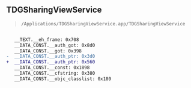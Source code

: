 ## TDGSharingViewService

> `/Applications/TDGSharingViewService.app/TDGSharingViewService`

```diff

   __TEXT.__eh_frame: 0x708
   __DATA_CONST.__auth_got: 0x8d0
   __DATA_CONST.__got: 0x398
-  __DATA_CONST.__auth_ptr: 0x3d0
+  __DATA_CONST.__auth_ptr: 0x560
   __DATA_CONST.__const: 0x1898
   __DATA_CONST.__cfstring: 0x380
   __DATA_CONST.__objc_classlist: 0x180

```
